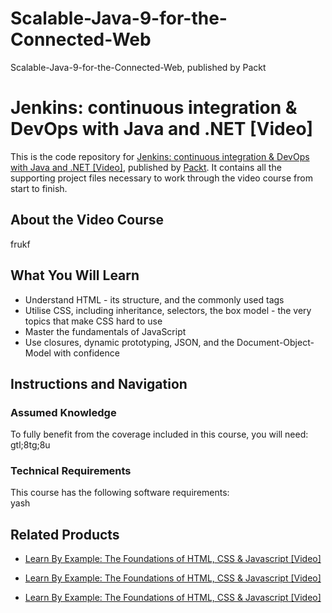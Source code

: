 # Scalable-Java-9-for-the-Connected-Web
Scalable-Java-9-for-the-Connected-Web, published by Packt
# Jenkins: continuous integration & DevOps with Java and .NET [Video]
This is the code repository for [Jenkins: continuous integration & DevOps with Java and .NET [Video]](https://www.packtpub.com/web-development/jenkins-continuous-integration-devops-java-and-net-video?utm_source=github&utm_medium=repository&utm_campaign=9781788995023), published by [Packt](https://www.packtpub.com/?utm_source=github). It contains all the supporting project files necessary to work through the video course from start to finish.
## About the Video Course
frukf

<H2>What You Will Learn</H2>
<DIV class=book-info-will-learn-text>
<UL>
<LI>Understand HTML - its structure, and the commonly used tags 
<LI>Utilise CSS, including inheritance, selectors, the box model - the very topics that make CSS hard to use 
<LI>Master the fundamentals of JavaScript 
<LI>Use closures, dynamic prototyping, JSON, and the Document-Object-Model with confidence </LI></UL></DIV>

## Instructions and Navigation
### Assumed Knowledge
To fully benefit from the coverage included in this course, you will need:<br/>
gtl;8tg;8u
### Technical Requirements
This course has the following software requirements:<br/>
yash

## Related Products
* [Learn By Example: The Foundations of HTML, CSS & Javascript [Video]](https://www.packtpub.com/application-development/learn-example-foundations-html-css-javascript-video?utm_source=github&utm_medium=repository&utm_campaign=9781789132052)

* [Learn By Example: The Foundations of HTML, CSS & Javascript [Video]](https://www.packtpub.com/application-development/learn-example-foundations-html-css-javascript-video?utm_source=github&utm_medium=repository&utm_campaign=9781789132052)

* [Learn By Example: The Foundations of HTML, CSS & Javascript [Video]](https://www.packtpub.com/application-development/learn-example-foundations-html-css-javascript-video?utm_source=github&utm_medium=repository&utm_campaign=9781789132052)

